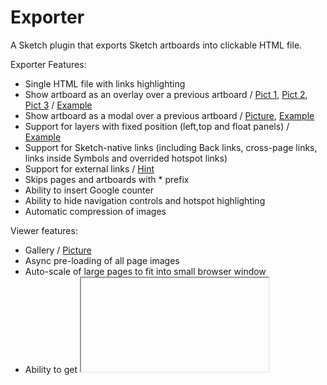 # Exporter

A Sketch plugin that exports Sketch artboards into clickable HTML file. 

Exporter Features:
- Single HTML file with links highlighting
- Show artboard as an overlay over a previous artboard / [Pict 1](https://raw.githubusercontent.com/ingrammicro/puzzle-publisher/master/tests/FixedLayers/Overlay1.png), [Pict 2](https://raw.githubusercontent.com/ingrammicro/puzzle-publisher/master/tests/FixedLayers/Overlay2.png), [Pict 3](https://raw.githubusercontent.com/ingrammicro/puzzle-publisher/master/tests/FixedLayers/Overlay3.png) / [Example](https://github.com/ingrammicro/puzzle-publisher/tree/master/tests/FixedLayers)
- Show artboard as a modal over a previous artboard  / [Picture](https://github.com/ingrammicro/puzzle-publisher/raw/master/tests/Pictures/Link-ModalArtboard.png), [Example](https://github.com/ingrammicro/puzzle-publisher/raw/master/tests/Link-ModalArtboard.sketch)
- Support for layers with fixed position (left,top and float panels) / [Example](https://github.com/ingrammicro/puzzle-publisher/tree/master/tests/FixedLayers)
- Support for Sketch-native links (including Back links, cross-page links, links inside Symbols and overrided hotspot links)
- Support for external links / [Hint](https://github.com/ingrammicro/puzzle-publisher/blob/master/Hints.md#hint2)
- Skips pages and artboards with * prefix 
- Ability to insert Google counter
- Ability to hide navigation controls and hotspot highlighting
- Automatic compression of images

Viewer features:
- Gallery / [Picture](https://github.com/ingrammicro/puzzle-publisher/raw/master/tests/Pictures/Gallery.png)
- Async pre-loading of all page images
- Auto-scale of large pages to fit into small browser window
- Ability to get <iframe> code to embed you prototypes into external web pages (with special UI) or get lightweight code with just <a href...><img...></a/>
- Page layout viewer (if it was enabled for a page)
- [NEW] Element Inspector to see symbols, styles and design tokens(requires integration with Design System plugin) ([Picture](https://raw.githubusercontent.com/ingrammicro/puzzle-publisher/master/tests/Link-ModalArtboard/Screenshot.png))

Publisher features:
- Increasing of version counter and injecting it into HTML
- Publishing to external site by SFTP

Run from command line:
- Export HTML from command line / [Hint](https://github.com/ingrammicro/puzzle-publisher/blob/master/Hints.md#hint4)

[Change Log](https://github.com/ingrammicro/puzzle-publisher/blob/master/CHANGELOG.md)

Please send your feedback and requests to max@bazarov.ru

## Screenshots
Commands:

<img width="20%" src="https://raw.githubusercontent.com/ingrammicro/puzzle-publisher/master/tests/Pictures/Menu.png"/><img width="40%" src="https://raw.githubusercontent.com/ingrammicro/puzzle-publisher/master/tests/Pictures/Export-Dialog.png"/><img width="40%" src="https://github.com/ingrammicro/puzzle-publisher/blob/master/tests/Pictures/Publish-Dialog.png?raw=true"/>

Settings: 

<img width="40%" src="https://raw.githubusercontent.com/ingrammicro/puzzle-publisher/master/tests/Pictures/Layer-Dialog.png"/><img width="40%" src="https://raw.githubusercontent.com/ingrammicro/puzzle-publisher/master/tests/Pictures/Artboard-Dialog.png"/><img width="40%" src="https://raw.githubusercontent.com/ingrammicro/puzzle-publisher/master/tests/Pictures/Document-Dialog.png"/><img width="40%" src="https://raw.githubusercontent.com/ingrammicro/puzzle-publisher/master/tests/Pictures/Plugin-Dialog.png"/>

Viewer - Show symbols (and design tokens):

<img width="40%" src="https://raw.githubusercontent.com/ingrammicro/puzzle-publisher/master/tests/Show Symbols/screenshot.png"/>

## Installation

To install, [download the zip file](https://github.com/ingrammicro/puzzle-publisher/raw/master/Exporter.sketchplugin.zip) and double-click on `Exporter.sketchplugin`. The commands will show up under `Plugins > Exporter`. 

## Usage

You can use Sketch-native links or add links to external sites. When you're finished adding these you can generate a HTML website of the all document pages by selecting `Export to HTML`. The generated files can then be uploaded to a server so you can show it to your clients. 

### Retina Images
 
By default it will show 2x images for high pixel density screens. To turn this off uncheck `Export retina images` in Settings and re-export the page.
